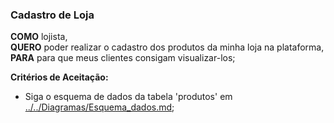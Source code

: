 ### Cadastro de Loja

**COMO** lojista,    
**QUERO** poder realizar o cadastro dos produtos da minha loja na plataforma,  
**PARA** para que meus clientes consigam visualizar-los;   

**Critérios de Aceitação:**

- Siga o esquema de dados da tabela 'produtos' em [../../Diagramas/Esquema_dados.md](https://github.com/Welen1911/Katalogo/blob/main/Documenta%C3%A7%C3%A3o/Diagramas/Esquema_dados.md);